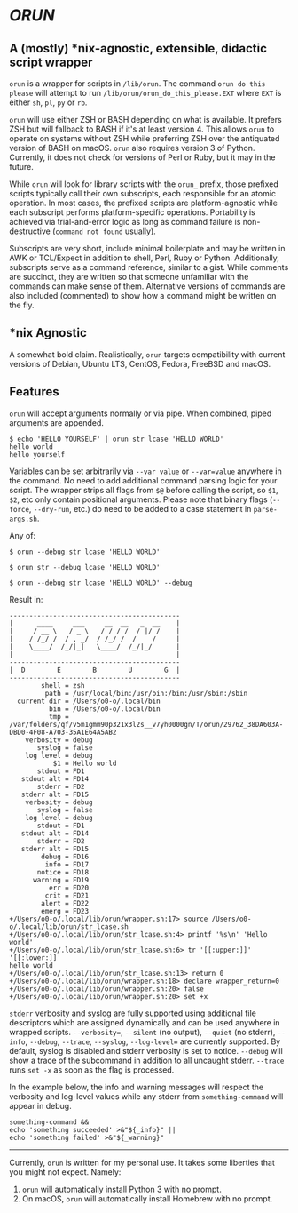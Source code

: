 # _ORUN_
## A (mostly) \*nix-agnostic, extensible, didactic script wrapper

`orun` is a wrapper for scripts in `/lib/orun`. The command `orun do this please` will attempt to run `/lib/orun/orun_do_this_please.EXT` where `EXT` is either `sh`, `pl`, `py` or `rb`.

`orun` will use either ZSH or BASH depending on what is available. It prefers ZSH but will fallback to BASH if it's at least version 4. This allows `orun` to operate on systems without ZSH while preferring ZSH over the antiquated version of BASH on macOS. `orun` also requires version 3 of Python. Currently, it does not check for versions of Perl or Ruby, but it may in the future.

While `orun` will look for library scripts with the `orun_` prefix, those prefixed scripts typically call their own subscripts, each responsible for an atomic operation. In most cases, the prefixed scripts are platform-agnostic while each subscript performs platform-specific operations. Portability is achieved via trial-and-error logic as long as command failure is non-destructive (`command not found` usually). 

Subscripts are very short, include minimal boilerplate and may be written in AWK or TCL/Expect in addition to shell, Perl, Ruby or Python. Additionally, subscripts serve as a command reference, similar to a gist. While comments are succinct, they are written so that someone unfamiliar with the commands can make sense of them. Alternative versions of commands are also included (commented) to show how a command might be written on the fly.

## \*nix Agnostic

A somewhat bold claim. Realistically, `orun` targets compatibility with current versions of Debian, Ubuntu LTS, CentOS, Fedora, FreeBSD and macOS.

## Features

`orun` will accept arguments normally or via pipe. When combined, piped arguments are appended.

```
$ echo 'HELLO YOURSELF' | orun str lcase 'HELLO WORLD'
hello world
hello yourself
```

Variables can be set arbitrarily via `--var value` or `--var=value` anywhere in the command. No need to add additional command parsing logic for your script. The wrapper strips all flags from `$@` before calling the script, so `$1`, `$2`, etc only contain positional arguments. Please note that binary flags (`--force`, `--dry-run`, etc.) do need to be added to a case statement in `parse-args.sh`.

Any of:
```
$ orun --debug str lcase 'HELLO WORLD'
```

```
$ orun str --debug lcase 'HELLO WORLD'
```

```
$ orun --debug str lcase 'HELLO WORLD' --debug
```

Result in:
```
-------------------------------------------
|      ____     ___     __  __   _  __    |
|     / __ \   / _ \   / / / /  / |/ /    |
|    / /_/ /  / , _/  / /_/ /  /    /     |
|    \____/  /_/|_|   \____/  /_/|_/      |
|                                         |
-------------------------------------------
|  D        E        B        U        G  |
-------------------------------------------
        shell = zsh
         path = /usr/local/bin:/usr/bin:/bin:/usr/sbin:/sbin
  current dir = /Users/o0-o/.local/bin
          bin = /Users/o0-o/.local/bin
          tmp = /var/folders/qf/v5m1gmm90p321x3l2s__v7yh0000gn/T/orun/29762_38DA603A-DBD0-4F08-A703-35A1E64A5AB2
    verbosity = debug
       syslog = false
    log level = debug
           $1 = Hello world
       stdout = FD1
   stdout alt = FD14
       stderr = FD2
   stderr alt = FD15
    verbosity = debug
       syslog = false
    log level = debug
       stdout = FD1
   stdout alt = FD14
       stderr = FD2
   stderr alt = FD15
        debug = FD16
         info = FD17
       notice = FD18
      warning = FD19
          err = FD20
         crit = FD21
        alert = FD22
        emerg = FD23
+/Users/o0-o/.local/lib/orun/wrapper.sh:17> source /Users/o0-o/.local/lib/orun/str_lcase.sh
+/Users/o0-o/.local/lib/orun/str_lcase.sh:4> printf '%s\n' 'Hello world'
+/Users/o0-o/.local/lib/orun/str_lcase.sh:6> tr '[[:upper:]]' '[[:lower:]]'
hello world
+/Users/o0-o/.local/lib/orun/str_lcase.sh:13> return 0
+/Users/o0-o/.local/lib/orun/wrapper.sh:18> declare wrapper_return=0
+/Users/o0-o/.local/lib/orun/wrapper.sh:20> false
+/Users/o0-o/.local/lib/orun/wrapper.sh:20> set +x
```

`stderr` verbosity and syslog are fully supported using additional file descriptors which are assigned dynamically and can be used anywhere in wrapped scripts. `--verbosity=`, `--silent` (no output), `--quiet` (no stderr), `--info`, `--debug`, `--trace`, `--syslog`, `--log-level=` are currently supported. By default, syslog is disabled and stderr verbosity is set to notice. `--debug` will show a trace of the subcommand in addition to all uncaught stderr. `--trace` runs `set -x` as soon as the flag is processed.

In the example below, the info and warning messages will respect the verbosity and log-level values while any stderr from `something-command` will appear in debug.
```
something-command &&
echo 'something succeeded' >&"${_info}" ||
echo 'something failed' >&"${_warning}"
```

---

Currently, `orun` is written for my personal use. It takes some liberties that you might not expect. Namely:

1. `orun` will automatically install Python 3 with no prompt.
1. On macOS, `orun` will automatically install Homebrew with no prompt.
